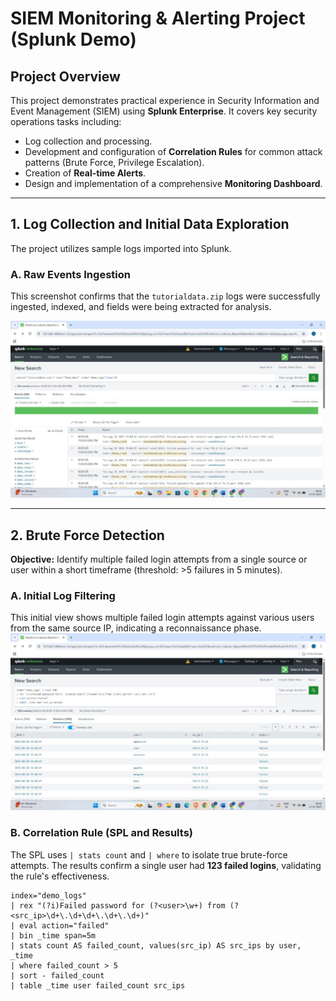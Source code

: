 # SIEM Monitoring & Alerting Project (Splunk Demo)

## Project Overview

This project demonstrates practical experience in Security Information and Event Management (SIEM) using **Splunk Enterprise**. It covers key security operations tasks including:
* Log collection and processing.
* Development and configuration of **Correlation Rules** for common attack patterns (Brute Force, Privilege Escalation).
* Creation of **Real-time Alerts**.
* Design and implementation of a comprehensive **Monitoring Dashboard**.

---

## 1. Log Collection and Initial Data Exploration

The project utilizes sample logs imported into Splunk.

### A. Raw Events Ingestion

This screenshot confirms that the `tutorialdata.zip` logs were successfully ingested, indexed, and fields were being extracted for analysis.

[![Splunk Raw Events](SIEM-MONITORING-1.jpg)](https://github.com/Siddiksddu/SIEM-Monitoring-Project/blob/main/SIEM-MONITORING-1.jpg)

---

## 2. Brute Force Detection

**Objective:** Identify multiple failed login attempts from a single source or user within a short timeframe (threshold: >5 failures in 5 minutes).

### A. Initial Log Filtering

This initial view shows multiple failed login attempts against various users from the same source IP, indicating a reconnaissance phase.
[![Log Filtering](SIEM-MONITORING-4.jpg)](https://github.com/Siddiksddu/SIEM-Monitoring-Project/blob/main/SIEM-MONITORING-4.jpg)

### B. Correlation Rule (SPL and Results)

The SPL uses `| stats count` and `| where` to isolate true brute-force attempts. The results confirm a single user had **123 failed logins**, validating the rule's effectiveness.
```splunk
index="demo_logs" 
| rex "(?i)Failed password for (?<user>\w+) from (?<src_ip>\d+\.\d+\d+\.\d+\.\d+)" 
| eval action="failed" 
| bin _time span=5m 
| stats count AS failed_count, values(src_ip) AS src_ips by user, _time 
| where failed_count > 5 
| sort - failed_count 
| table _time user failed_count src_ips
